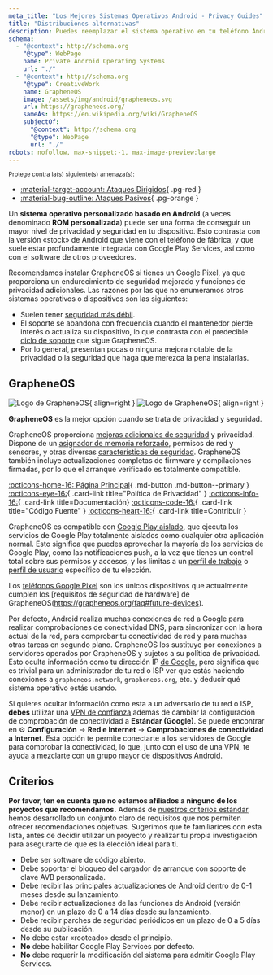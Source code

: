 ```yaml
---
meta_title: "Los Mejores Sistemas Operativos Android - Privacy Guides"
title: "Distribuciones alternativas"
description: Puedes reemplazar el sistema operativo en tu teléfono Android por estas alternativas seguras y respetuosas con la privacidad.
schema:
  - "@context": http://schema.org
    "@type": WebPage
    name: Private Android Operating Systems
    url: "./"
  - "@context": http://schema.org
    "@type": CreativeWork
    name: GrapheneOS
    image: /assets/img/android/grapheneos.svg
    url: https://grapheneos.org/
    sameAs: https://en.wikipedia.org/wiki/GrapheneOS
    subjectOf:
      "@context": http://schema.org
      "@type": WebPage
      url: "./"
robots: nofollow, max-snippet:-1, max-image-preview:large
---
```


<small>Protege contra la(s) siguiente(s) amenaza(s):</small>

- [:material-target-account: Ataques Dirigidos](../basics/common-threats.md#attacks-against-specific-individuals){ .pg-red }
- [:material-bug-outline: Ataques Pasivos](../basics/common-threats.md#security-and-privacy){ .pg-orange }

Un **sistema operativo personalizado basado en Android** (a veces denominado **ROM personalizada**) puede ser una forma de conseguir un mayor nivel de privacidad y seguridad en tu dispositivo. Esto contrasta con la versión «stock» de Android que viene con el teléfono de fábrica, y que suele estar profundamente integrada con Google Play Services, así como con el software de otros proveedores.

Recomendamos instalar GrapheneOS si tienes un Google Pixel, ya que proporciona un endurecimiento de seguridad mejorado y funciones de privacidad adicionales. Las razones por las que no enumeramos otros sistemas operativos o dispositivos son las siguientes:

- Suelen tener [seguridad más débil](index.md#install-a-custom-distribution).
- El soporte se abandona con frecuencia cuando el mantenedor pierde interés o actualiza su dispositivo, lo que contrasta con el predecible [ciclo de soporte](https://grapheneos.org/faq#device-lifetime) que sigue GrapheneOS.
- Por lo general, presentan pocas o ninguna mejora notable de la privacidad o la seguridad que haga que merezca la pena instalarlas.

## GrapheneOS

<div class="admonition recommendation" markdown>

![Logo de GrapheneOS](../assets/img/android/grapheneos.svg#only-light){ align=right }
![Logo de GrapheneOS](../assets/img/android/grapheneos-dark.svg#only-dark){ align=right }

**GrapheneOS** es la mejor opción cuando se trata de privacidad y seguridad.

GrapheneOS proporciona [mejoras adicionales de seguridad](https://en.wikipedia.org/wiki/Hardening_\(computing\)) y privacidad. Dispone de un [asignador de memoria reforzado](https://github.com/GrapheneOS/hardened_malloc), permisos de red y sensores, y otras diversas [características de seguridad](https://grapheneos.org/features). GrapheneOS también incluye actualizaciones completas de firmware y compilaciones firmadas, por lo que el arranque verificado es totalmente compatible.

[:octicons-home-16: Página Principal](https://grapheneos.org){ .md-button .md-button--primary }
[:octicons-eye-16:](https://grapheneos.org/faq#privacy-policy){ .card-link title="Política de Privacidad" }
[:octicons-info-16:](https://grapheneos.org/faq){ .card-link title=Documentación}
[:octicons-code-16:](https://grapheneos.org/source){ .card-link title="Código Fuente" }
[:octicons-heart-16:](https://grapheneos.org/donate){ .card-link title=Contribuir }

</div>

GrapheneOS es compatible con [Google Play aislado](https://grapheneos.org/usage#sandboxed-google-play), que ejecuta los servicios de Google Play totalmente aislados como cualquier otra aplicación normal. Esto significa que puedes aprovechar la mayoría de los servicios de Google Play, como las notificaciones push, a la vez que tienes un control total sobre sus permisos y accesos, y los limitas a un [perfil de trabajo](../os/android-overview.md#work-profile) o [perfil de usuario](../os/android-overview.md#user-profiles) específico de tu elección.

Los [teléfonos Google Pixel](../mobile-phones.md#google-pixel) son los únicos dispositivos que actualmente cumplen los [requisitos de seguridad de hardware] de GrapheneOS(https://grapheneos.org/faq#future-devices).

Por defecto, Android realiza muchas conexiones de red a Google para realizar comprobaciones de conectividad DNS, para sincronizar con la hora actual de la red, para comprobar tu conectividad de red y para muchas otras tareas en segundo plano. GrapheneOS los sustituye por conexiones a servidores operados por GrapheneOS y sujetos a su política de privacidad. Esto oculta información como tu dirección IP [de Google](../basics/common-threats.md#privacy-from-service-providers), pero significa que es trivial para un administrador de tu red o ISP ver que estás haciendo conexiones a `grapheneos.network`, `grapheneos.org`, etc. y deducir qué sistema operativo estás usando.

Si quieres ocultar información como esta a un adversario de tu red o ISP, **debes** utilizar una [VPN de confianza](../vpn.md) además de cambiar la configuración de comprobación de conectividad a **Estándar (Google)**. Se puede encontrar en :gear: **Configuración** → **Red e Internet** → **Comprobaciones de conectividad a Internet**. Esta opción te permite conectarte a los servidores de Google para comprobar la conectividad, lo que, junto con el uso de una VPN, te ayuda a mezclarte con un grupo mayor de dispositivos Android.

## Criterios

**Por favor, ten en cuenta que no estamos afiliados a ninguno de los proyectos que recomendamos.** Además de [nuestros criterios estándar](../about/criteria.md), hemos desarrollado un conjunto claro de requisitos que nos permiten ofrecer recomendaciones objetivas. Sugerimos que te familiarices con esta lista, antes de decidir utilizar un proyecto y realizar tu propia investigación para asegurarte de que es la elección ideal para ti.

- Debe ser software de código abierto.
- Debe soportar el bloqueo del cargador de arranque con soporte de clave AVB personalizada.
- Debe recibir las principales actualizaciones de Android dentro de 0-1 meses desde su lanzamiento.
- Debe recibir actualizaciones de las funciones de Android (versión menor) en un plazo de 0 a 14 días desde su lanzamiento.
- Debe recibir parches de seguridad periódicos en un plazo de 0 a 5 días desde su publicación.
- No debe estar «rooteado» desde el principio.
- **No** debe habilitar Google Play Services por defecto.
- **No** debe requerir la modificación del sistema para admitir Google Play Services.
